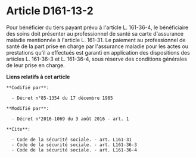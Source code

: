 # Article D161-13-2

Pour bénéficier du tiers payant prévu à l'article L. 161-36-4, le bénéficiaire des soins doit présenter au professionnel de
santé sa carte d'assurance maladie mentionnée à l'article L. 161-31. Le paiement au professionnel de santé de la part prise
en charge par l'assurance maladie pour les actes ou prestations qu'il a effectués est garanti en application des dispositions
des articles L. 161-36-3 et L. 161-36-4, sous réserve des conditions générales de leur prise en charge.

**Liens relatifs à cet article**

	**Codifié par**:

	  - Décret n°85-1354 du 17 décembre 1985

	**Modifié par**:

	  - Décret n°2016-1069 du 3 août 2016 - art. 1

	**Cite**:

	  - Code de la sécurité sociale. - art. L161-31
	  - Code de la sécurité sociale. - art. L161-36-3
	  - Code de la sécurité sociale. - art. L161-36-4
